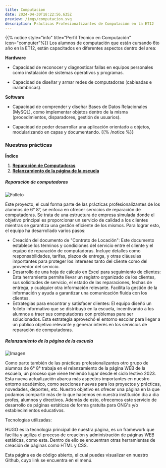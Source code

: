 ```yaml
---
title: Computacion
date: 2024-04-30T18:22:56.635Z
preview: /imgs/computacion.svg
description: Prácticas Profesionalizantes de Computación en la ET12
---
```

{{% notice style="info" title="Perfil Técnico en Computación" icon="computer"%}}
Los alumnos de computación que están cursando 6to año en la ET12, están capacitados en diferentes aspectos dentro del area:

**Hardware**
- Capacidad de reconocer y diagnosticar fallas en equipos personales como instalación de sistemas operativos y programas.

- Capacidad de diseñar y armar redes de computadoras (cableadas e inalámbricas).

**Software**
- Capacidad de comprender y diseñar Bases de Datos Relacionales (MySQL), como implementar objetos dentro de la misma (procedimientos, disparadores, gestión de usuarios).

- Capacidad de poder desarrollar una aplicación orientado a objetos, modularizando en capas y documentando.
{{% /notice %}}


### Nuestras prácticas
**Índice**   
1. **[Reparación de Computadoras](#idReparacionPC)**
2. **[Relanzamiento de la página de la escuela](#idRelanzamiento)**

##### Reparación de computadoras<a name="idReparacionPC"></a>
![Folleto](/imgs/folletoRC.png?height=500px)

Este proyecto, el cual forma parte de las prácticas profesionalizantes de los alumnos de 6° 8°, se enfoca en ofrecer servicios de reparación de computadoras. Se trata de una estructura de empresa simulada donde el objetivo principal es proporcionar un servicio de calidad a los clientes mientras se garantiza una gestión eficiente de los mismos. Para lograr esto, el equipo ha desarrollado varios pasos:
- Creación del documento de "Contrato de Locación": Este documento establece los términos y condiciones del servicio entre el cliente y el equipo de reparación de computadoras. Incluye detalles como responsabilidades, tarifas, plazos de entrega, y otras cláusulas importantes para proteger los intereses tanto del cliente como del proveedor del servicio.
- Desarrollo de una hoja de cálculo en Excel para seguimiento de clientes: Esta herramienta permite llevar un registro organizado de los clientes, sus solicitudes de servicio, el estado de las reparaciones, fechas de entrega, y cualquier otra información relevante. Facilita la gestión de la información y ayuda a garantizar una comunicación fluida con los clientes.
- Estrategias para encontrar y satisfacer clientes: El equipo diseñó un folleto informativo que se distribuyó en la escuela, incentivando a los alumnos a traer sus computadoras con problemas para ser solucionados. Esta estrategia aprovechó el entorno escolar para llegar a un público objetivo relevante y generar interés en los servicios de reparación de computadoras. 

##### Relanzamiento de la página de la escuela<a name="idRelanzamiento"></a>
![Imagen](/imgs/Relanzamiento.jpg?height=35vw)

Como parte también de las prácticas profesionalizantes otro grupo de alumnos de 6° 8° trabaja en el relanzamiento de la página WEB de la escuela, un proceso que viene teniendo lugar desde el ciclo lectivo 2023. Esta nueva actualización abarca más aspectos importantes en nuestro entorno académico, como secciones nuevas para los proyectos y prácticas, novedades, deportes, etc. Nuestro objetivo es ofrecer una página en la que podamos compartir más de lo que hacemos en nuestra institución dia a dia profes, alumnos y directivos. 
Además de esto, ofrecemos este servicio de desarrollo de páginas estáticas de forma gratuita para ONG's y/o establecimientos educativos. 

Tecnologías utilizadas:

HUGO es la tecnología principal de nuestra página, es un framework que facilita y agiliza el proceso de creación y administración de páginas WEB estáticas, como esta. Dentro de ello se encuentran otras herramientas de creación de páginas como HTML y CSS. 

Esta página es de código abierto, el cual puedes visualizar en nuestro Github, cuyo link se encuentra en el menú.

